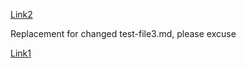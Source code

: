 [Link2](https://vimeo.com)

Replacement for changed test-file3.md, please excuse

[Link1](https://youtube.com)
